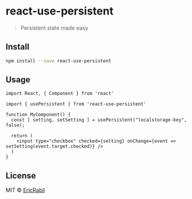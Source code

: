 # react-use-persistent

> Persistent state made easy

## Install

```bash
npm install --save react-use-persistent
```

## Usage

```tsx
import React, { Component } from 'react'

import { usePersistent } from 'react-use-persistent'

function MyComponent() {
  const [ setting, setSetting ] = usePersistent("localstorage-key", false);

  return (
    <input type="checkbox" checked={setting} onChange={event => setSetting(event.target.checked)} />
  )
}
```

## License

MIT © [EricRabil](https://github.com/EricRabil)
